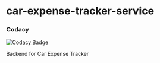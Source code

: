 # car-expense-tracker-service

### Codacy
[![Codacy Badge](https://api.codacy.com/project/badge/Grade/d68ac40de2cb43c6b3c01f9ef08409f2)](https://www.codacy.com/app/sarunas.daubaris/personal-garage-service?utm_source=github.com&amp;utm_medium=referral&amp;utm_content=SarunasDaubaris/personal-garage-service&amp;utm_campaign=Badge_Grade)

Backend for Car Expense Tracker
